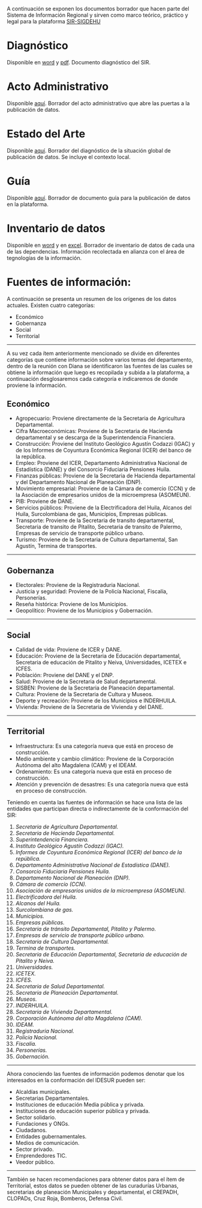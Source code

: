 
A continuación se exponen los documentos borrador que hacen parte del Sistema de Información Regional y sirven como marco teórico, práctico y legal para la plataforma [SIR-SIGDEHU](http://sirhuila.gov.co)

# Diagnóstico

Disponible en [word](diagnostico/diagnostico_sir.docx) y [pdf](diagnostico/diagnostico_sir.docx). Documento diagnóstico del SIR.

# Acto Administrativo

Disponible [aquí](acto.docx). Borrador del acto administrativo que abre las puertas a la publicación de datos.

# Estado del Arte

Disponible [aquí](estado_arte.docx). Borrador del diagnóstico de la situación global de publicación de datos. Se incluye el contexto local. 

# Guía

Disponible [aquí](guia.docx). Borrador de documento guía para la publicación de datos en la plataforma.

# Inventario de datos

Disponible en [word](inventario.docx) y en [excel](inventario.xlsx). Borrador de inventario de datos de cada una de las dependencias. Información recolectada en alianza con el área de tegnologías de la información.

# Fuentes de información:

A continuación se presenta un resumen de los orígenes de los datos actuales. Existen cuatro categorías:
*	Económico
*	Gobernanza
*	Social
*	Territorial
***
A su vez cada ítem anteriormente mencionado se divide en diferentes categorías que contiene información sobre varios temas del departamento, dentro de la reunión con Diana se identificaron las fuentes de las cuales se obtiene la información que luego es recopilada y subida a la plataforma, a continuación desglosaremos cada categoría  e indicaremos de donde proviene la información.

Económico
----
+	Agropecuario: Proviene directamente de la Secretaria de Agricultura Departamental.
+	Cifra Macroeconómicas: Proviene de la Secretaria de Hacienda departamental y se descarga de la Superintendencia Financiera.
+	Construcción: Proviene del Instituto Geológico Agustín Codazzi (IGAC) y de los Informes de Coyuntura Económica Regional (ICER) del banco de la república.
+	Empleo: Proviene del ICER, Departamento Administrativa Nacional de Estadística (DANE) y del Consorcio Fiduciaria Pensiones Huila.
+	Finanzas públicas: Proviene de la Secretaria de Hacienda departamental y del Departamento Nacional de Planeación (DNP).
+	Movimiento empresarial: Proviene de la Cámara de comercio (CCN) y de la Asociación de empresarios unidos de la microempresa (ASOMEUN).
+	PIB: Proviene de DANE.
+	Servicios públicos: Proviene de la Electrificadora del Huila, Alcanos del Huila, Surcolombiana de gas, Municipios, Empresas públicas.
+	Transporte: Proviene de la Secretaria de transito departamental, Secretaria de transito de Pitalito, Secretaria de transito de Palermo, Empresas de servicio de transporte público urbano.
+	Turismo: Proviene de la Secretaria de Cultura departamental, San Agustín, Termina de transportes.
***
Gobernanza
---
-	Electorales: Proviene de la Registraduria Nacional.
-	Justicia y seguridad: Proviene de la Policía Nacional, Fiscalía, Personerías.
-	Reseña histórica: Proviene de los Municipios.
-	Geopolítico: Proviene de  los Municipios y Gobernación.
***
Social
---
+	Calidad de vida: Proviene de ICER y DANE.
+	Educación: Proviene de la Secretaria de Educación departamental, Secretaria de educación de Pitalito y Neiva, Universidades, ICETEX e ICFES.
+	Población: Proviene del DANE y el DNP.
+	Salud: Proviene de la Secretaria de Salud departamental.
+	SISBEN: Proviene de la Secretaria de Planeación departamental.
+	Cultura: Proviene de la Secretaria de Cultura y Museos.
+	Deporte y recreación: Proviene de los Municipios e INDERHUILA.
+	Vivienda: Proviene de la Secretaria de Vivienda y del DANE.
***
Territorial
----
*	Infraestructura: Es una categoría nueva que está en proceso de construcción.
*	Medio ambiente y cambio climático: Proviene de la Corporación Autónoma del alto Magdalena (CAM) y el IDEAM.
*	Ordenamiento: Es una categoría nueva que está en proceso de construcción.
*	Atención y prevención de desastres: Es una categoría nueva que está en proceso de construcción.

Teniendo en cuenta las fuentes de información se hace una lista de las entidades que participan directa o indirectamente de la conformación del SIR:

1.	*Secretaria de Agricultura Departamental.*
2.	*Secretaria de Hacienda Departamental.*
3.	*Superintendencia Financiera.*
4.	*Instituto Geológico Agustín Codazzi (IGAC).*
5.	*Informes de Coyuntura Económica Regional (ICER) del banco de la república.*
6.	*Departamento Administrativa Nacional de Estadística (DANE).*
7.	*Consorcio Fiduciaria Pensiones Huila.*
8.	*Departamento Nacional de Planeación (DNP).*
9.	*Cámara de comercio (CCN).*
10.	*Asociación de empresarios unidos de la microempresa (ASOMEUN).*
11.	*Electrificadora del Huila.*
12.	*Alcanos del Huila.*
13.	*Surcolombiana de gas.*
14.	*Municipios.*
15.	*Empresas públicas.*
16.	*Secretaria de tránsito Departamental, Pitalito y Palermo.*
17.	*Empresas de servicio de transporte público urbano.*
18.	*Secretaria de Cultura Departamental.*
19.	*Termina de transportes.*
20.	*Secretaria de Educación Departamental, Secretaria de educación de Pitalito y Neiva.*
21.	*Universidades.*
22.	*ICETEX.*
23.	*ICFES.*
24.	*Secretaria de Salud Departamental.*
25.	*Secretaria de Planeación Departamental.*
26.	*Museos.*
27.	*INDERHUILA.*
28.	*Secretaria de Vivienda Departamental.*
29.	*Corporación Autónoma del alto Magdalena (CAM).*
30.	*IDEAM.*
31.	*Registraduria Nacional.*
32.	*Policía Nacional.*
33.	*Fiscalía.*
34.	*Personerías.*
35.	*Gobernación.*
***
Ahora conociendo las fuentes de información podemos denotar que los interesados en la conformación del IDESUR pueden ser:

-	Alcaldías municipales.
-	Secretarias Departamentales.
-	Instituciones de educación Media pública y privada.
-	Instituciones de educación superior pública y privada.
-	Sector solidario.
-	Fundaciones y ONGs.
-	Ciudadanos.
-	Entidades gubernamentales.
-	Medios de comunicación.
-	Sector privado.
-	Emprendedores TIC.
-	Veedor público.
***
También se hacen recomendaciones para obtener datos para el ítem de Territorial, estos datos se pueden obtener de las curadurías Urbanas, secretarias de planeación Municipales y departamental, el CREPADH, CLOPADs, Cruz Roja, Bomberos, Defensa Civil.